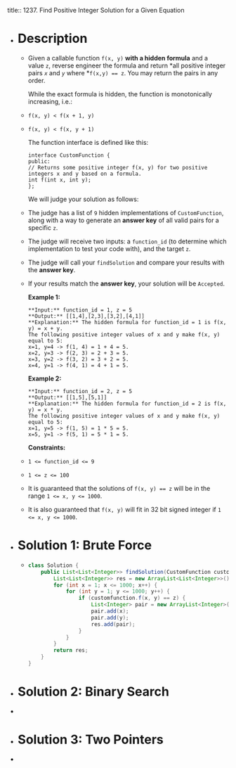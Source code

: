 title:: 1237. Find Positive Integer Solution for a Given Equation

- # Description
	- Given a callable function `f(x, y)` **with a hidden formula** and a value `z`, reverse engineer the formula and return *all positive integer pairs *`x`* and *`y`* where *`f(x,y) == z`. You may return the pairs in any order.
	  
	  While the exact formula is hidden, the function is monotonically increasing, i.e.:
	- `f(x, y) < f(x + 1, y)`
	- `f(x, y) < f(x, y + 1)`
	  
	  The function interface is defined like this:
	  
	  ```
	  interface CustomFunction {
	  public:
	  // Returns some positive integer f(x, y) for two positive integers x and y based on a formula.
	  int f(int x, int y);
	  };
	  ```
	  
	  We will judge your solution as follows:
	- The judge has a list of `9` hidden implementations of `CustomFunction`, along with a way to generate an **answer key** of all valid pairs for a specific `z`.
	- The judge will receive two inputs: a `function_id` (to determine which implementation to test your code with), and the target `z`.
	- The judge will call your `findSolution` and compare your results with the **answer key**.
	- If your results match the **answer key**, your solution will be `Accepted`.
	  
	  
	  
	  **Example 1:**
	  
	  ```
	  **Input:** function_id = 1, z = 5
	  **Output:** [[1,4],[2,3],[3,2],[4,1]]
	  **Explanation:** The hidden formula for function_id = 1 is f(x, y) = x + y.
	  The following positive integer values of x and y make f(x, y) equal to 5:
	  x=1, y=4 -> f(1, 4) = 1 + 4 = 5.
	  x=2, y=3 -> f(2, 3) = 2 + 3 = 5.
	  x=3, y=2 -> f(3, 2) = 3 + 2 = 5.
	  x=4, y=1 -> f(4, 1) = 4 + 1 = 5.
	  ```
	  
	  **Example 2:**
	  
	  ```
	  **Input:** function_id = 2, z = 5
	  **Output:** [[1,5],[5,1]]
	  **Explanation:** The hidden formula for function_id = 2 is f(x, y) = x * y.
	  The following positive integer values of x and y make f(x, y) equal to 5:
	  x=1, y=5 -> f(1, 5) = 1 * 5 = 5.
	  x=5, y=1 -> f(5, 1) = 5 * 1 = 5.
	  ```
	  
	  
	  
	  **Constraints:**
	- `1 <= function_id <= 9`
	- `1 <= z <= 100`
	- It is guaranteed that the solutions of `f(x, y) == z` will be in the range `1 <= x, y <= 1000`.
	- It is also guaranteed that `f(x, y)` will fit in 32 bit signed integer if `1 <= x, y <= 1000`.
- # Solution 1: Brute Force
	- ```java
	  class Solution {
	      public List<List<Integer>> findSolution(CustomFunction customfunction, int z) {
	          List<List<Integer>> res = new ArrayList<List<Integer>>();
	          for (int x = 1; x <= 1000; x++) {
	              for (int y = 1; y <= 1000; y++) {
	                  if (customfunction.f(x, y) == z) {
	                      List<Integer> pair = new ArrayList<Integer>();
	                      pair.add(x);
	                      pair.add(y);
	                      res.add(pair);
	                  }
	              }
	          }
	          return res;
	      }
	  }
	  ```
- # Solution 2: Binary Search
-
- # Solution 3: Two Pointers
-